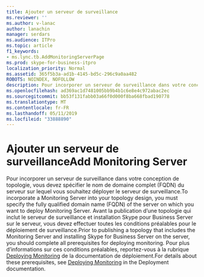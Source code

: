```yaml
---
title: Ajouter un serveur de surveillance
ms.reviewer: ''
ms.author: v-lanac
author: lanachin
manager: serdars
ms.audience: ITPro
ms.topic: article
f1_keywords:
- ms.lync.tb.AddMonitoringServerPage
ms.prod: skype-for-business-itpro
localization_priority: Normal
ms.assetid: 365f5b3a-ad1b-4145-bd5c-296c9a0aa482
ROBOTS: NOINDEX, NOFOLLOW
description: Pour incorporer un serveur de surveillance dans votre conception de topologie, vous devez spécifier le nom de domaine complet (FQDN) du serveur sur lequel vous souhaitez déployer le serveur de surveillance. Avant la publication d’une topologie qui inclut le serveur de surveillance et installation Skype pour Business Server sur le serveur, vous devez effectuer toutes les conditions préalables pour le déploiement de surveillance. Pour plus d’informations sur ces conditions préalables, reportez-vous à la rubrique Deploying Monitoring de la documentation de déploiement.
ms.openlocfilehash: ad369ac1d7481005bb9b4b1c6e8e4c972abac2ec
ms.sourcegitcommit: bb53f131fabb03a66f0d000f8ba668fbad190778
ms.translationtype: MT
ms.contentlocale: fr-FR
ms.lasthandoff: 05/11/2019
ms.locfileid: "33888890"
---
```

# <a name="add-monitoring-server"></a><span data-ttu-id="3372b-105">Ajouter un serveur de surveillance</span><span class="sxs-lookup"><span data-stu-id="3372b-105">Add Monitoring Server</span></span>

<span data-ttu-id="3372b-106">Pour incorporer un serveur de surveillance dans votre conception de topologie, vous devez spécifier le nom de domaine complet (FQDN) du serveur sur lequel vous souhaitez déployer le serveur de surveillance.</span><span class="sxs-lookup"><span data-stu-id="3372b-106">To incorporate a Monitoring Server into your topology design, you must specify the fully qualified domain name (FQDN) of the server on which you want to deploy Monitoring Server.</span></span> <span data-ttu-id="3372b-107">Avant la publication d’une topologie qui inclut le serveur de surveillance et installation Skype pour Business Server sur le serveur, vous devez effectuer toutes les conditions préalables pour le déploiement de surveillance.</span><span class="sxs-lookup"><span data-stu-id="3372b-107">Prior to publishing a topology that includes the Monitoring Server and installing Skype for Business Server on the server, you should complete all prerequisites for deploying monitoring.</span></span> <span data-ttu-id="3372b-108">Pour plus d’informations sur ces conditions préalables, reportez-vous à la rubrique [Deploying Monitoring](https://technet.microsoft.com/library/117f4a3e-0670-4388-a553-b9854921145f.aspx) de la documentation de déploiement.</span><span class="sxs-lookup"><span data-stu-id="3372b-108">For details about these prerequisites, see [Deploying Monitoring](https://technet.microsoft.com/library/117f4a3e-0670-4388-a553-b9854921145f.aspx) in the Deployment documentation.</span></span>


